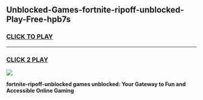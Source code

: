 
## Unblocked-Games-fortnite-ripoff-unblocked-Play-Free-hpb7s
<h3>
<a href="https://premium76.site?title=fortnite-ripoff-unblocked&ref=18A1">CLICK TO PLAY</a></h3>
<hr>

<h3>
<a href="https://premium76.site?title=fortnite-ripoff-unblocked&ref=18A1">CLICK 2 PLAY</a>
  
</h3>

<a href="https://premium76.site?title=fortnite-ripoff-unblocked&ref=18A1"><img src="https://clearcache.store/games.png"></a>


**fortnite-ripoff-unblocked games unblocked: Your Gateway to Fun and Accessible Online Gaming**
